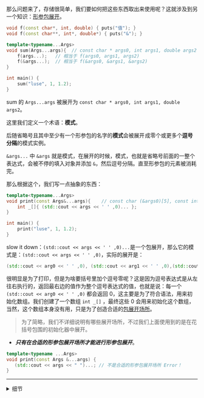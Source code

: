 那么问题来了，存储很简单，我们要如何把这些东西取出来使用呢？这就涉及到另一个知识：[形参包展开](https://zh.cppreference.com/w/cpp/language/parameter_pack#.E5.8C.85.E5.B1.95.E5.BC.80)。
```cpp
void f(const char*, int, double) { puts("值"); }
void f(const char**, int*, double*) { puts("&"); }

template<typename...Args>
void sum(Args...args){  // const char * args0, int args1, double args2
    f(args...);   // 相当于 f(args0, args1, args2)
    f(&args...);  // 相当于 f(&args0, &args1, &args2)
}

int main() {
    sum("luse", 1, 1.2);
}
```
sum 的 ```Args...args``` 被展开为 ```const char * args0, int args1, double args2```。  

这里我们定义一个术语：**模式**。  

后随省略号且其中至少有一个形参包的名字的**模式**会被展开 成零个或更多个**逗号分隔**的模式实例。

```&args...``` 中 ```&args``` 就是模式，在展开的时候，模式，也就是省略号前面的一整个表达式，会被不停的填入对象并添加 ```&```，然后逗号分隔。直至形参包的元素被消耗完。  

那么根据这个，我们写一点抽象的东西：
```cpp
template<typename...Args>
void print(const Args&...args){    // const char (&args0)[5], const int & args1, const double & args2
    int _[]{ (std::cout << args << ' ' ,0)... };
}

int main() {
    print("luse", 1, 1.2);
}
```
slow it down：```(std::cout << args << ' ' ,0)...```是一个包展开，那么它的模式是：```(std::cout << args << ' ' ,0)```，实际的展开是：
```cpp
(std::cout << arg0 << ' ' ,0), (std::cout << arg1 << ' ' ,0),(std::cout << arg2 << ' ' ,0)
```
很明显是为了打印，但是为啥要括号里加个逗号零呢？这是因为逗号表达式是从左往右执行的，返回最右边的值作为整个逗号表达式的值，也就是说：每一个 ```(std::cout << arg0 << ' ' ,0)``` 都会返回 0，这主要是为了符合语法，用来初始化数组。我们创建了一个数组 ```int _[]``` ，最终这些 0 会用来初始化这个数组，当然，这个数组本身没有用，只是为了创造合适的[包展开场所](https://zh.cppreference.com/w/cpp/language/parameter_pack#.E5.B1.95.E5.BC.80.E5.9C.BA.E6.89.80)。
> 为了简略，我们不详细说明有哪些展开场所，不过我们上面使用到的是在花括号包围的初始化器中展开。
* **_只有在合适的形参包展开场所才能进行形参包展开_**。
```cpp
template<typename ...Args>
void print(const Args &...args) {
   (std::cout << args << " ")...; // 不是合适的形参包展开场所 Error！
}
```
---

<details>
  <summary>细节</summary>
  <div>
    <pre><code>
    template<typename...Args>
    void print(const Args&...args){    
        int _[]{ (std::cout << args << ' ' ,0)... };
    }
    </code></pre>
  </div>
</details>








